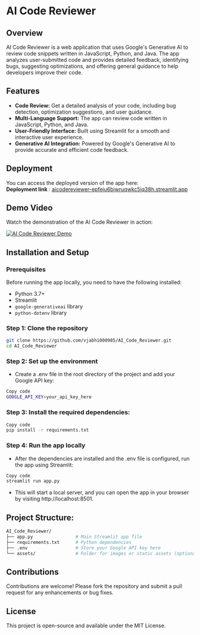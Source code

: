 # AI Code Reviewer

## Overview

AI Code Reviewer is a web application that uses Google's Generative AI to review code snippets written in JavaScript, Python, and Java. The app analyzes user-submitted code and provides detailed feedback, identifying bugs, suggesting optimizations, and offering general guidance to help developers improve their code.

## Features

- **Code Review:** Get a detailed analysis of your code, including bug detection, optimization suggestions, and user guidance.
- **Multi-Language Support:** The app can review code written in JavaScript, Python, and Java.
- **User-Friendly Interface:** Built using Streamlit for a smooth and interactive user experience.
- **Generative AI Integration:** Powered by Google's Generative AI to provide accurate and efficient code feedback.

## Deployment

You can access the deployed version of the app here:  
**Deployment link** : [aicodereviewer-epfeju6bjwruqwkc5jq38h.streamlit.app](https://aicodereviewer-epfeju6bjwruqwkc5jq38h.streamlit.app/)

## Demo Video

Watch the demonstration of the AI Code Reviewer in action:

[![AI Code Reviewer Demo](https://img.youtube.com/vi/-LCFDOVBnv8/0.jpg)](https://youtu.be/-LCFDOVBnv8)

## Installation and Setup

### Prerequisites

Before running the app locally, you need to have the following installed:

- Python 3.7+
- Streamlit
- `google-generativeai` library
- `python-dotenv` library

### Step 1: Clone the repository

```bash
git clone https://github.com/vjabhi000985/AI_Code_Reviewer.git
cd AI_Code_Reviewer
```

### Step 2: Set up the environment

- Create a .env file in the root directory of the project and add your Google API key:

```bash
Copy code
GOOGLE_API_KEY=your_api_key_here
```

### Step 3: Install the required dependencies:

```bash
Copy code
pip install -r requirements.txt
```

### Step 4: Run the app locally

- After the dependencies are installed and the .env file is configured, run the app using Streamlit:

```bash
Copy code
streamlit run app.py
```

- This will start a local server, and you can open the app in your browser by visiting http://localhost:8501.

## Project Structure:

```bash
AI_Code_Reviewer/
├── app.py                # Main Streamlit app file
├── requirements.txt      # Python dependencies
├── .env                  # Store your Google API key here
└── assets/               # Folder for images or static assets (optional)
```

## Contributions

Contributions are welcome! Please fork the repository and submit a pull request for any enhancements or bug fixes.

## License

This project is open-source and available under the MIT License.
